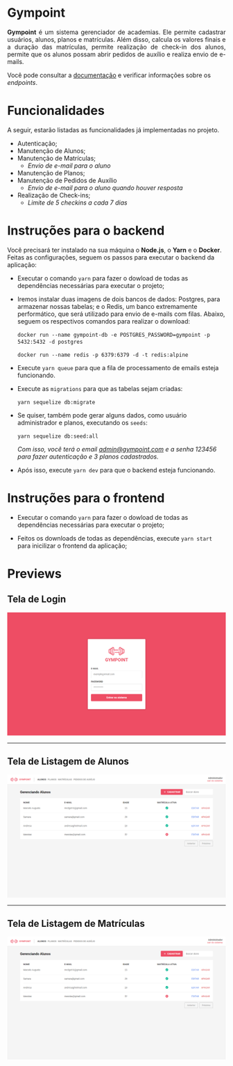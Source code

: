 # Gympoint

<p align="justify">
<strong>Gympoint</strong> é um sistema gerenciador de academias. Ele permite cadastrar usuários, alunos, planos e matrículas. Além disso, calcula os valores finais e a duração das matrículas, permite realização de check-in dos alunos, permite que os alunos possam abrir pedidos de auxílio e realiza envio de e-mails.
</p>
<p>
  Você pode consultar a <a href="./DOCS.md" rel="noopener noreferrer">documentação</a> e verificar informações sobre os <i>endpoints</i>.
</p>

# Funcionalidades

A seguir, estarão listadas as funcionalidades já implementadas no projeto.

- Autenticação;
- Manutenção de Alunos;
- Manutenção de Matrículas;
  - *Envio de e-mail para o aluno*
- Manutenção de Planos;
- Manutenção de Pedidos de Auxílio
  - *Envio de e-mail para o aluno quando houver resposta*
- Realização de Check-ins;
  - *Limite de 5 checkins a cada 7 dias*

# Instruções para o backend

Você precisará ter instalado na sua máquina o **Node.js**, o **Yarn** e o **Docker**. Feitas as configurações, seguem os passos para executar o backend da aplicação:

 - Executar o comando `yarn` para fazer o dowload de todas as dependências necessárias para executar o projeto;

 - Iremos instalar duas imagens de dois bancos de dados: Postgres, para armazenar nossas tabelas; e o Redis, um banco extremamente performático, que será utilizado para envio de e-mails com filas. Abaixo, seguem os respectivos comandos para realizar o download:
    ```
    docker run --name gympoint-db -e POSTGRES_PASSWORD=gympoint -p 5432:5432 -d postgres
    ```
    ```
    docker run --name redis -p 6379:6379 -d -t redis:alpine
    ```
 - Execute `yarn queue` para que a fila de processamento de emails esteja funcionando.

 - Execute as `migrations` para que as tabelas sejam criadas:
   ```
   yarn sequelize db:migrate
   ```

 - Se quiser, também pode gerar alguns dados, como usuário administrador e planos, executando os `seeds`:
   ```
   yarn sequelize db:seed:all
   ```
   *Com isso, você terá o email admin@gympoint.com e a senha 123456 para fazer autenticação e 3 planos cadastrados.*

 - Após isso, execute `yarn dev` para que o backend esteja funcionando.

# Instruções para o frontend

 - Executar o comando `yarn` para fazer o dowload de todas as dependências necessárias para executar o projeto;

 - Feitos os downloads de todas as dependências, execute `yarn start` para inicilizar o frontend da aplicação;

# Previews
## Tela de Login
<img src="./previews/sign_in.png" alt="Tela de login" />

---
## Tela de Listagem de Alunos
<img src="./previews/list_students.png" alt="Tela de listagem de alunos" />

---
## Tela de Listagem de Matrículas
<img src="./previews/list_students.png" alt="Tela de listagem de matrículas" />